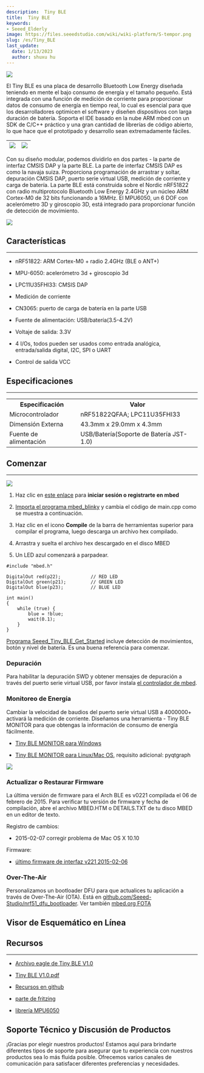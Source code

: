 ```yaml
---
description:  Tiny BLE
title:  Tiny BLE
keywords:
- Seeed_Elderly
image: https://files.seeedstudio.com/wiki/wiki-platform/S-tempor.png
slug: /es/Tiny_BLE
last_update:
  date: 1/13/2023
  author: shuxu hu
---
```


![](https://files.seeedstudio.com/wiki/Tiny_BLE/img/BLE_Smurfs_Photo.png)

El Tiny BLE es una placa de desarrollo Bluetooth Low Energy diseñada teniendo en mente el bajo consumo de energía y el tamaño pequeño. Está integrada con una función de medición de corriente para proporcionar datos de consumo de energía en tiempo real, lo cual es esencial para que los desarrolladores optimicen el software y diseñen dispositivos con larga duración de batería. Soporta el IDE basado en la nube ARM mbed con un SDK de C/C++ práctico y una gran cantidad de librerías de código abierto, lo que hace que el prototipado y desarrollo sean extremadamente fáciles.

|![](https://files.seeedstudio.com/wiki/Tiny_BLE/img/Ble_smurfs_interface.png) |![](https://files.seeedstudio.com/wiki/Tiny_BLE/img/Ble_smurfs_ble.png)
|---|---|

Con su diseño modular, podemos dividirlo en dos partes - la parte de interfaz CMSIS DAP y la parte BLE. La parte de interfaz CMSIS DAP es como la navaja suiza. Proporciona programación de arrastrar y soltar, depuración CMSIS DAP, puerto serie virtual USB, medición de corriente y carga de batería. La parte BLE está construida sobre el Nordic nRF51822 con radio multiprotocolo Bluetooth Low Energy 2.4GHz y un núcleo ARM Cortex-M0 de 32 bits funcionando a 16MHz. El MPU6050, un 6 DOF con acelerómetro 3D y giroscopio 3D, está integrado para proporcionar función de detección de movimiento.

[![](https://files.seeedstudio.com/wiki/Seeed-WiKi/docs/images/300px-Get_One_Now_Banner-ragular.png)](https://www.seeedstudio.com/Seeed-Tiny-BLE-BLE-%2B-6DOF-Mbed-Platform-p-2268.html)

## Características

---
- nRF51822: ARM Cortex-M0 + radio 2.4GHz (BLE o ANT+)

- MPU-6050: acelerómetro 3d + giroscopio 3d

- LPC11U35FHI33: CMSIS DAP

- Medición de corriente

- CN3065: puerto de carga de batería en la parte USB

- Fuente de alimentación: USB/batería(3.5-4.2V)
- Voltaje de salida: 3.3V

- 4 I/Os, todos pueden ser usados como entrada analógica, entrada/salida digital, I2C, SPI o UART

- Control de salida VCC

## Especificaciones

---
<table>
<tr>
<th>Especificación</th>
<th>Valor</th>
</tr>
<tr>
<td width="200px">Microcontrolador</td>
<td width="400px">nRF51822QFAA; LPC11U35FHI33</td>
</tr>
<tr>
<td>Dimensión Externa</td>
<td>43.3mm x 29.0mm x 4.3mm</td>
</tr>
<tr>
<td>Fuente de alimentación</td>
<td>USB/Batería(Soporte de Batería JST-1.0)</td>
</tr>
</table>

## Comenzar

---
![](https://files.seeedstudio.com/wiki/Tiny_BLE/img/Get_started_with_mbed.png)

1. Haz clic en [este enlace](https://developer.mbed.org/compiler/#import:/teams/mbed/code/mbed_blinky/;platform:Seeed-Tiny-BLE) para **iniciar sesión o registrarte en mbed**

2. [Importa el programa mbed_blinky](https://developer.mbed.org/compiler/#import:/teams/mbed/code/mbed_blinky/;platform:Seeed-Tiny-BLE) y cambia el código de main.cpp como se muestra a continuación.

3. Haz clic en el icono **Compile** de la barra de herramientas superior para compilar el programa, luego descarga un archivo hex compilado.

4. Arrastra y suelta el archivo hex descargado en el disco MBED

5. Un LED azul comenzará a parpadear.

```
#include "mbed.h"

DigitalOut red(p22);           // RED LED
DigitalOut green(p21);         // GREEN LED
DigitalOut blue(p23);          // BLUE LED

int main()
{
    while (true) {
        blue = !blue;
        wait(0.1);
    }
}
```

[Programa Seeed_Tiny_BLE_Get_Started](http://developer.mbed.org/teams/Seeed/code/Seeed_Tiny_BLE_Get_Started/) incluye detección de movimientos, botón y nivel de batería. Es una buena referencia para comenzar.

### Depuración

Para habilitar la depuración SWD y obtener mensajes de depuración a través del puerto serie virtual USB, por favor instala [el controlador de mbed](https://developer.mbed.org/handbook/Windows-serial-configuration).

### Monitoreo de Energía

Cambiar la velocidad de baudios del puerto serie virtual USB a 4000000+ activará la medición de corriente. Diseñamos una herramienta - Tiny BLE MONITOR para que obtengas la información de consumo de energía fácilmente.

- [Tiny BLE MONITOR para Windows](http://tangram.qiniudn.com/ble_smurfs_monitor_v0.1.exe)

- [Tiny BLE MONITOR para Linux/Mac OS](https://github.com/Seeed-Studio/Tiny_BLE/tree/master/utils), requisito adicional: pyqtgraph

![](https://files.seeedstudio.com/wiki/Tiny_BLE/img/Ble_smurfs_monitor_preview.png)

### Actualizar o Restaurar Firmware

La última versión de firmware para el Arch BLE es v0221 compilada el 06 de febrero de 2015. Para verificar tu versión de firmware y fecha de compilación, abre el archivo MBED.HTM o DETAILS.TXT de tu disco MBED en un editor de texto.

Registro de cambios:

- 2015-02-07 corregir problema de Mac OS X 10.10

Firmware:

- [último firmware de interfaz v221 2015-02-06](https://github.com/Seeed-Studio/Tiny_BLE/raw/master/seeed_tiny_ble_interface_latest.bin)

### Over-The-Air

Personalizamos un bootloader DFU para que actualices tu aplicación a través de Over-The-Air (OTA). Está en [github.com/Seeed-Studio/nrf51_dfu_bootloader](https://github.com/Seeed-Studio/nrf51_dfu_bootloader). Ver también [mbed.org FOTA](https://developer.mbed.org/teams/Bluetooth-Low-Energy/wiki/Firmware-Over-the-Air-FOTA-Updates)

## Visor de Esquemático en Línea

<div className="altium-ecad-viewer" data-project-src="https://files.seeedstudio.com/wiki/Tiny_BLE/res/BLE_Smurfs_v1.0.zip" style={{borderRadius: '0px 0px 4px 4px', height: 500, borderStyle: 'solid', borderWidth: 1, borderColor: 'rgb(241, 241, 241)', overflow: 'hidden', maxWidth: 1280, maxHeight: 700, boxSizing: 'border-box'}}>
</div>

## Recursos

---
- [Archivo eagle de Tiny BLE V1.0](https://files.seeedstudio.com/wiki/Tiny_BLE/res/BLE_Smurfs_v1.0.zip)

- [Tiny BLE V1.0.pdf](https://files.seeedstudio.com/wiki/Tiny_BLE/res/BLE_Smurfs_v1.0_PDF.pdf)

- [Recursos en github](https://github.com/Seeed-Studio/Tiny_BLE)

- [parte de fritzing](https://github.com/Seeed-Studio/Tiny_BLE/blob/master/tiny_ble.fzpz)

- [librería MPU6050](http://developer.mbed.org/teams/Seeed/code/eMPL_MPU6050/)

## Soporte Técnico y Discusión de Productos

¡Gracias por elegir nuestros productos! Estamos aquí para brindarte diferentes tipos de soporte para asegurar que tu experiencia con nuestros productos sea lo más fluida posible. Ofrecemos varios canales de comunicación para satisfacer diferentes preferencias y necesidades.

<div class="button_tech_support_container">
<a href="https://forum.seeedstudio.com/" class="button_forum"></a>
<a href="https://www.seeedstudio.com/contacts" class="button_email"></a>
</div>

<div class="button_tech_support_container">
<a href="https://discord.gg/eWkprNDMU7" class="button_discord"></a>
<a href="https://github.com/Seeed-Studio/wiki-documents/discussions/69" class="button_discussion"></a>
</div>
